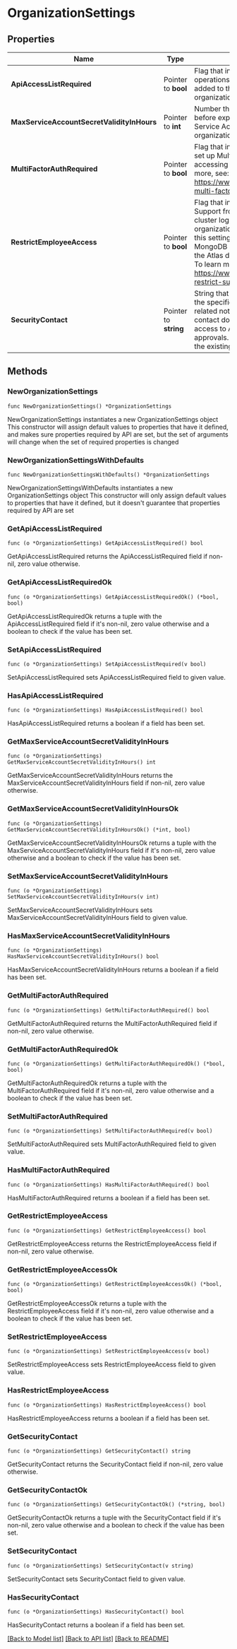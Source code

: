 # OrganizationSettings

## Properties

Name | Type | Description | Notes
------------ | ------------- | ------------- | -------------
**ApiAccessListRequired** | Pointer to **bool** | Flag that indicates whether to require API operations to originate from an IP Address added to the API access list for the specified organization. | [optional] 
**MaxServiceAccountSecretValidityInHours** | Pointer to **int** | Number that represents the maximum period before expiry in hours for new Atlas Admin API Service Account secrets within the specified organization. | [optional] 
**MultiFactorAuthRequired** | Pointer to **bool** | Flag that indicates whether to require users to set up Multi-Factor Authentication (MFA) before accessing the specified organization. To learn more, see: https://www.mongodb.com/docs/atlas/security-multi-factor-authentication/. | [optional] 
**RestrictEmployeeAccess** | Pointer to **bool** | Flag that indicates whether to block MongoDB Support from accessing Atlas infrastructure and cluster logs for any deployment in the specified organization without explicit permission. Once this setting is turned on, you can grant MongoDB Support a 24-hour bypass access to the Atlas deployment to resolve support issues. To learn more, see: https://www.mongodb.com/docs/atlas/security-restrict-support-access/. | [optional] 
**SecurityContact** | Pointer to **string** | String that specifies a single email address for the specified organization to receive security-related notifications. Specifying a security contact does not grant them authorization or access to Atlas for security decisions or approvals. An empty string is valid and clears the existing security contact (if any). | [optional] 

## Methods

### NewOrganizationSettings

`func NewOrganizationSettings() *OrganizationSettings`

NewOrganizationSettings instantiates a new OrganizationSettings object
This constructor will assign default values to properties that have it defined,
and makes sure properties required by API are set, but the set of arguments
will change when the set of required properties is changed

### NewOrganizationSettingsWithDefaults

`func NewOrganizationSettingsWithDefaults() *OrganizationSettings`

NewOrganizationSettingsWithDefaults instantiates a new OrganizationSettings object
This constructor will only assign default values to properties that have it defined,
but it doesn't guarantee that properties required by API are set

### GetApiAccessListRequired

`func (o *OrganizationSettings) GetApiAccessListRequired() bool`

GetApiAccessListRequired returns the ApiAccessListRequired field if non-nil, zero value otherwise.

### GetApiAccessListRequiredOk

`func (o *OrganizationSettings) GetApiAccessListRequiredOk() (*bool, bool)`

GetApiAccessListRequiredOk returns a tuple with the ApiAccessListRequired field if it's non-nil, zero value otherwise
and a boolean to check if the value has been set.

### SetApiAccessListRequired

`func (o *OrganizationSettings) SetApiAccessListRequired(v bool)`

SetApiAccessListRequired sets ApiAccessListRequired field to given value.

### HasApiAccessListRequired

`func (o *OrganizationSettings) HasApiAccessListRequired() bool`

HasApiAccessListRequired returns a boolean if a field has been set.
### GetMaxServiceAccountSecretValidityInHours

`func (o *OrganizationSettings) GetMaxServiceAccountSecretValidityInHours() int`

GetMaxServiceAccountSecretValidityInHours returns the MaxServiceAccountSecretValidityInHours field if non-nil, zero value otherwise.

### GetMaxServiceAccountSecretValidityInHoursOk

`func (o *OrganizationSettings) GetMaxServiceAccountSecretValidityInHoursOk() (*int, bool)`

GetMaxServiceAccountSecretValidityInHoursOk returns a tuple with the MaxServiceAccountSecretValidityInHours field if it's non-nil, zero value otherwise
and a boolean to check if the value has been set.

### SetMaxServiceAccountSecretValidityInHours

`func (o *OrganizationSettings) SetMaxServiceAccountSecretValidityInHours(v int)`

SetMaxServiceAccountSecretValidityInHours sets MaxServiceAccountSecretValidityInHours field to given value.

### HasMaxServiceAccountSecretValidityInHours

`func (o *OrganizationSettings) HasMaxServiceAccountSecretValidityInHours() bool`

HasMaxServiceAccountSecretValidityInHours returns a boolean if a field has been set.
### GetMultiFactorAuthRequired

`func (o *OrganizationSettings) GetMultiFactorAuthRequired() bool`

GetMultiFactorAuthRequired returns the MultiFactorAuthRequired field if non-nil, zero value otherwise.

### GetMultiFactorAuthRequiredOk

`func (o *OrganizationSettings) GetMultiFactorAuthRequiredOk() (*bool, bool)`

GetMultiFactorAuthRequiredOk returns a tuple with the MultiFactorAuthRequired field if it's non-nil, zero value otherwise
and a boolean to check if the value has been set.

### SetMultiFactorAuthRequired

`func (o *OrganizationSettings) SetMultiFactorAuthRequired(v bool)`

SetMultiFactorAuthRequired sets MultiFactorAuthRequired field to given value.

### HasMultiFactorAuthRequired

`func (o *OrganizationSettings) HasMultiFactorAuthRequired() bool`

HasMultiFactorAuthRequired returns a boolean if a field has been set.
### GetRestrictEmployeeAccess

`func (o *OrganizationSettings) GetRestrictEmployeeAccess() bool`

GetRestrictEmployeeAccess returns the RestrictEmployeeAccess field if non-nil, zero value otherwise.

### GetRestrictEmployeeAccessOk

`func (o *OrganizationSettings) GetRestrictEmployeeAccessOk() (*bool, bool)`

GetRestrictEmployeeAccessOk returns a tuple with the RestrictEmployeeAccess field if it's non-nil, zero value otherwise
and a boolean to check if the value has been set.

### SetRestrictEmployeeAccess

`func (o *OrganizationSettings) SetRestrictEmployeeAccess(v bool)`

SetRestrictEmployeeAccess sets RestrictEmployeeAccess field to given value.

### HasRestrictEmployeeAccess

`func (o *OrganizationSettings) HasRestrictEmployeeAccess() bool`

HasRestrictEmployeeAccess returns a boolean if a field has been set.
### GetSecurityContact

`func (o *OrganizationSettings) GetSecurityContact() string`

GetSecurityContact returns the SecurityContact field if non-nil, zero value otherwise.

### GetSecurityContactOk

`func (o *OrganizationSettings) GetSecurityContactOk() (*string, bool)`

GetSecurityContactOk returns a tuple with the SecurityContact field if it's non-nil, zero value otherwise
and a boolean to check if the value has been set.

### SetSecurityContact

`func (o *OrganizationSettings) SetSecurityContact(v string)`

SetSecurityContact sets SecurityContact field to given value.

### HasSecurityContact

`func (o *OrganizationSettings) HasSecurityContact() bool`

HasSecurityContact returns a boolean if a field has been set.

[[Back to Model list]](../README.md#documentation-for-models) [[Back to API list]](../README.md#documentation-for-api-endpoints) [[Back to README]](../README.md)


